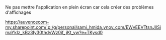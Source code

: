 Ne pas mettre l'application en plein écran car cela créer des problèmes d'affichages

https://auvencecom-my.sharepoint.com/:p:/g/personal/sami_hmida_ynov_com/EWvEEVTtsnJIlSimaYkIz_kBz3Iy30thdvWz0if_jKt_vw?e=TKysd0
